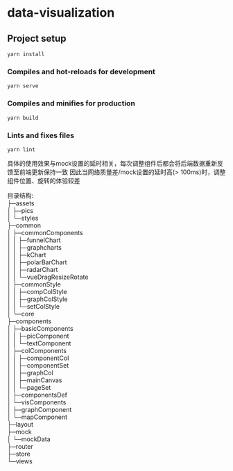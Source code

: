 # data-visualization

## Project setup

```
yarn install
```

### Compiles and hot-reloads for development

```
yarn serve
```

### Compiles and minifies for production

```
yarn build
```

### Lints and fixes files

```
yarn lint
```

具体的使用效果与mock设置的延时相关，每次调整组件后都会将后端数据重新反馈至前端更新保持一致
因此当网络质量差/mock设置的延时高(> 100ms)时，调整组件位置、旋转的体验较差

目录结构:  
├─assets  
│    ├─pics  
│    └─styles  
├─common  
│    ├─commonComponents  
│    │    ├─funnelChart  
│    │    ├─graphcharts  
│    │    ├─kChart  
│    │    ├─polarBarChart  
│    │    ├─radarChart  
│    │    └─vueDragResizeRotate  
│    ├─commonStyle  
│    │    ├─compColStyle  
│    │    ├─graphColStyle  
│    │    └─setColStyle  
│    └─core  
├─components  
│    ├─basicComponents  
│    │    ├─picComponent  
│    │    └─textComponent  
│    ├─colComponents  
│    │    ├─componentCol  
│    │    ├─componentSet  
│    │    ├─graphCol  
│    │    ├─mainCanvas  
│    │    └─pageSet  
│    ├─componentsDef  
│    └─visComponents  
│        ├─graphComponent  
│        └─mapComponent  
├─layout  
├─mock  
│    └─mockData  
├─router  
├─store  
└─views